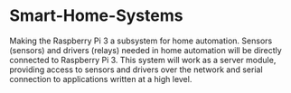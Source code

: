 # Smart-Home-Systems

Making the Raspberry Pi 3 a subsystem for home automation. Sensors (sensors) and drivers (relays) needed in home automation will be directly connected to Raspberry Pi 3. This system will work as a server module, providing access to sensors and drivers over the network and serial connection to applications written at a high level.
